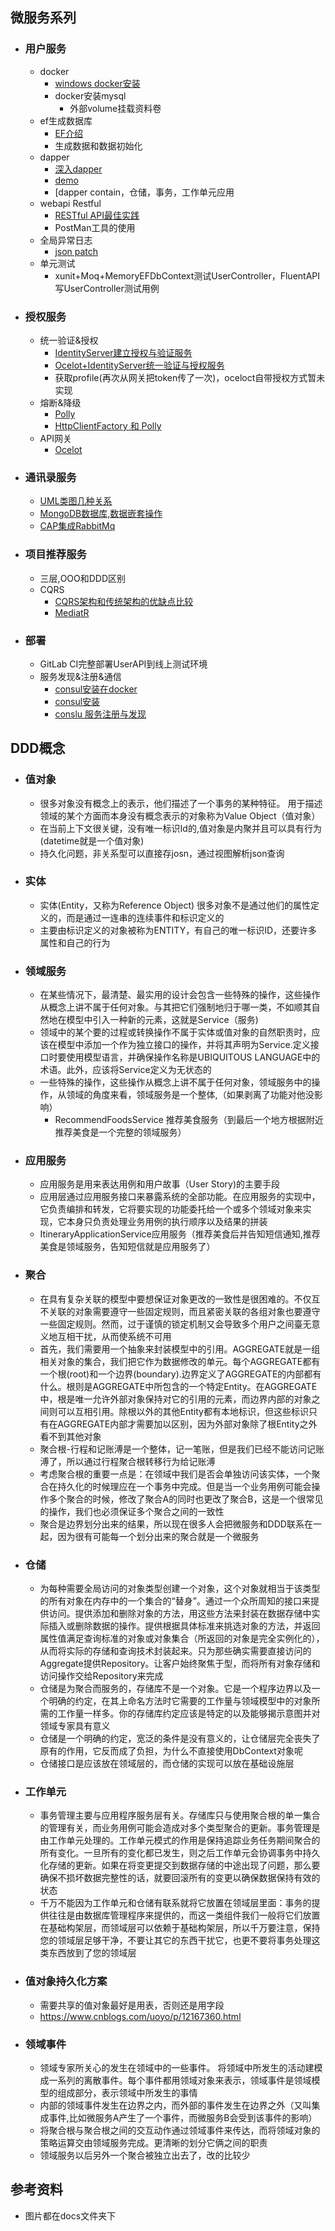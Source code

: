 ## 微服务系列
- ### 用户服务
  - docker
    - [windows docker安装](https://www.runoob.com/docker/windows-docker-install.html)
    - docker安装mysql
      - 外部volume挂载资料卷
  - ef生成数据库
    - [EF介绍](https://docs.microsoft.com/zh-cn/ef/core/managing-schemas/migrations/?tabs=dotnet-core-cli)
    - 生成数据和数据初始化
  - dapper
    - [深入dapper](https://www.cnblogs.com/ITWeiHan/p/11614704.html)
    - [demo](https://github.com/jacklmjie/aspnetcoreboilerplate/tree/master/demo/DemoDapper)
    - [dapper contain，仓储，事务，工作单元应用
  - webapi Restful
    - [RESTful API最佳实践](http://www.ruanyifeng.com/blog/2018/10/restful-api-best-practices.html)
    - PostMan工具的使用
  - 全局异常日志
    - [json patch](http://jsonpatch.com/)
  - 单元测试
    - xunit+Moq+MemoryEFDbContext测试UserController，FluentAPI写UserController测试用例
- ### 授权服务
  - 统一验证&授权
    - [IdentityServer建立授权与验证服务](https://www.cnblogs.com/edisonchou/p/identityserver4_foundation_and_quickstart_01.html)
    - [Ocelot+IdentityServer统一验证与授权服务](https://www.cnblogs.com/edisonchou/p/identityserver4_foundation_and_quickstart_01.html)
    - 获取profile(再次从网关把token传了一次)，oceloct自带授权方式暂未实现
  - 熔断&降级
    - [Polly](http://www.jessetalk.cn/2018/03/25/asp-vnext-polly-docs/)
    - [HttpClientFactory 和 Polly](https://docs.microsoft.com/zh-cn/dotnet/architecture/microservices/implement-resilient-applications/implement-http-call-retries-exponential-backoff-polly)
  - API网关
     - [Ocelot](http://www.jessetalk.cn/2018/03/19/net-core-apigateway-ocelot-docs/)
- ### 通讯录服务
  - [UML类图几种关系](https://blog.csdn.net/tianhai110/article/details/6339565)
  - [MongoDB数据库,数据嵌套操作](https://docs.microsoft.com/zh-cn/aspnet/core/tutorials/first-mongo-app?view=aspnetcore-3.1&tabs=visual-studio)
   - [CAP集成RabbitMq](https://github.com/dotnetcore/CAP)
- ### 项目推荐服务
  - 三层,OOO和DDD区别
  - CQRS
    - [CQRS架构和传统架构的优缺点比较](http://www.techweb.com.cn/network/system/2017-07-07/2553563.shtml)
    - [MediatR](https://www.cnblogs.com/sheng-jie/p/10280336.html)
- ### 部署
  - GitLab CI完整部署UserAPI到线上测试环境
  - 服务发现&注册&通信
    - [consul安装在docker](https://www.cnblogs.com/PearlRan/p/11225953.html)
    - [consul安装](https://learn.hashicorp.com/consul/getting-started/agent)
    - [conslu 服务注册与发现](http://michaco.net/blog/ServiceDiscoveryAndHealthChecksInAspNetCoreWithConsul)
## DDD概念
- ### 值对象
  - 很多对象没有概念上的表示，他们描述了一个事务的某种特征。 用于描述领域的某个方面而本身没有概念表示的对象称为Value Object（值对象）
  - 在当前上下文很关键，没有唯一标识Id的,值对象是内聚并且可以具有行为(datetime就是一个值对象)  
  - 持久化问题，非关系型可以直接存josn，通过视图解析json查询
- ### 实体
  - 实体(Entity，又称为Reference Object) 很多对象不是通过他们的属性定义的，而是通过一连串的连续事件和标识定义的
  - 主要由标识定义的对象被称为ENTITY，有自己的唯一标识ID，还要许多属性和自己的行为
- ### 领域服务
  - 在某些情况下，最清楚、最实用的设计会包含一些特殊的操作，这些操作从概念上讲不属于任何对象。与其把它们强制地归于哪一类，不如顺其自然地在模型中引入一种新的元素，这就是Service（服务)
  - 领域中的某个要的过程或转换操作不属于实体或值对象的自然职责时，应该在模型中添加一个作为独立接口的操作，并将其声明为Service.定义接口时要使用模型语言，并确保操作名称是UBIQUITOUS LANGUAGE中的术语。此外，应该将Service定义为无状态的
  - 一些特殊的操作，这些操作从概念上讲不属于任何对象，领域服务中的操作，从领域的角度来看，领域服务是一个整体,（如果剥离了功能对他没影响）
	- RecommendFoodsService 推荐美食服务（到最后一个地方根据附近推荐美食是一个完整的领域服务）
- ### 应用服务
  - 应用服务是用来表达用例和用户故事（User Story)的主要手段
  - 应用层通过应用服务接口来暴露系统的全部功能。在应用服务的实现中，它负责编排和转发，它将要实现的功能委托给一个或多个领域对象来实现，它本身只负责处理业务用例的执行顺序以及结果的拼装
  - ItineraryApplicationService应用服务（推荐美食后并告知短信通知,推荐美食是领域服务，告知短信就是应用服务了）
- ### 聚合
  - 在具有复杂关联的模型中要想保证对象更改的一致性是很困难的。不仅互不关联的对象需要遵守一些固定规则，而且紧密关联的各组对象也要遵守一些固定规则。然而，过于谨慎的锁定机制又会导致多个用户之间臺无意义地互相干扰，从而使系统不可用
  - 首先，我们需要用一个抽象来封装模型中的引用。AGGREGATE就是一组相关对象的集合，我们把它作为数据修改的单元。每个AGGREGATE都有一个根(root)和一个边界(boundary).边界定义了AGGREGATE的内部都有什么。根则是AGGREGATE中所包含的一个特定Entity。在AGGREGATE中，根是唯一允许外部对象保持对它的引用的元素，而边界内部的对象之间则可以互相引用。除根以外的其他Entity都有本地标识，但这些标识只有在AGGREGATE内部才需要加以区别，因为外部对象除了根Entity之外看不到其他对象
  - 聚合根-行程和记账溥是一个整体，记一笔账，但是我们已经不能访问记账溥了，所以通过行程聚合根转移行为给记账溥
  - 考虑聚合根的重要一点是：在领域中我们是否会单独访问该实体，一个聚合在持久化的时候理应在一个事务中完成。但是当一个业务用例可能会操作多个聚合的时候，修改了聚合A的同时也更改了聚合B，这是一个很常见的操作，我们也必须保证多个聚合之间的一致性
  - 聚合是边界划分出来的结果，所以现在很多人会把微服务和DDD联系在一起，因为很有可能每一个划分出来的聚合就是一个微服务
- ### 仓储
  - 为每种需要全局访问的对象类型创建一个对象，这个对象就相当于该类型的所有对象在内存中的一个集合的“替身”。通过一个众所周知的接口来提供访问。提供添加和删除对象的方法，用这些方法来封装在数据存储中实际插入或删除数据的操作。提供根据具体标准来挑选对象的方法，并返回属性值满足查询标准的对象或对象集合（所返回的对象是完全实例化的），从而将实际的存储和查询技术封装起来。只为那些确实需要直接访问的Aggregate提供Repository。让客户始终聚焦于型，而将所有对象存储和访问操作交给Repository来完成
  - 仓储是为聚合而服务的，存储库不是一个对象。它是一个程序边界以及一个明确的约定，在其上命名方法时它需要的工作量与领域模型中的对象所需的工作量一样多。你的存储库约定应该是特定的以及能够揭示意图并对领域专家具有意义
  - 仓储是一个明确的约定，宽泛的条件是没有意义的，让仓储层完全丧失了原有的作用，它反而成了负担，为什么不直接使用DbContext对象呢
  - 仓储接口是应该放在领域层的，而仓储的实现可以放在基础设施层
- ### 工作单元
	- 事务管理主要与应用程序服务层有关。存储库只与使用聚合根的单一集合的管理有关，而业务用例可能会造成对多个类型聚合的更新。事务管理是由工作单元处理的。工作单元模式的作用是保持追踪业务任务期间聚合的所有变化。一旦所有的变化都已发生，则之后工作单元会协调事务中持久化存储的更新。如果在将变更提交到数据存储的中途出现了问题，那么要确保不损坏数据完整性的话，就要回滚所有的变更以确保数据保持有效的状态
	- 千万不能因为工作单元和仓储有联系就将它放置在领域层里面：事务的提供往往是由数据库管理程序来提供的，而这一类组件我们一般将它们放置在基础构架层，而领域层可以依赖于基础构架层，所以千万要注意，保持您的领域层足够干净，不要让其它的东西干扰它，也更不要将事务处理这类东西放到了您的领域层 

- ### 值对象持久化方案
	- 需要共享的值对象最好是用表，否则还是用字段
	- https://www.cnblogs.com/uoyo/p/12167360.html

- ### 领域事件
  - 领域专家所关心的发生在领域中的一些事件。 将领域中所发生的活动建模成一系列的离散事件。每个事件都用领域对象来表示，领域事件是领域模型的组成部分，表示领域中所发生的事情		
  - 内部的领域事件发生在边界之内，而外部的事件发生在边界之外（又叫集成事件,比如微服务A产生了一个事件，而微服务B会受到该事件的影响）
  - 将聚合根与聚合根之间的交互动作通过领域事件来传达，而将领域对象的策略运算交由领域服务完成。更清晰的划分它俩之间的职责
  - 领域服务以后另外一个聚合被独立出去了，改的比较少

## 参考资料  
- 图片都在docs文件夹下
